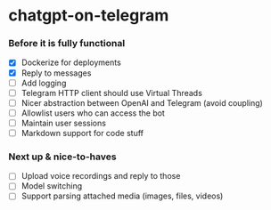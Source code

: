 # chatgpt-on-telegram

### Before it is fully functional

- [x] Dockerize for deployments
- [x] Reply to messages
- [ ] Add logging
- [ ] Telegram HTTP client should use Virtual Threads
- [ ] Nicer abstraction between OpenAI and Telegram (avoid coupling)
- [ ] Allowlist users who can access the bot
- [ ] Maintain user sessions
- [ ] Markdown support for code stuff

### Next up & nice-to-haves

- [ ] Upload voice recordings and reply to those
- [ ] Model switching
- [ ] Support parsing attached media (images, files, videos)
